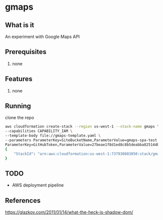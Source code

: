 # gmaps

## What is it
An experiment with Google Maps API

## Prerequisites
1. none

## Features
1. none


## Running
clone the repo

```bash
aws cloudformation create-stack --region us-west-1 --stack-name gmaps \
--capabilities CAPABILITY_IAM \
--template-body file://gmaps-template.yaml \
--parameters ParameterKey=SiteBucketName,ParameterValue=gmaps-spa-test \
ParameterKey=GitHubToken,ParameterValue=27beae1f8d1ed8c8b5deabba825144be13e8e0ac 
{
    "StackId": "arn:aws:cloudformation:us-west-1:737930803050:stack/gmaps-spa-test/7ee5e930-e53a-11e7-a1a8-500cadc9fe36"
}

```


## TODO
* AWS deployment pipeline

## References
https://glazkov.com/2011/01/14/what-the-heck-is-shadow-dom/